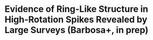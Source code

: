 # Evidence of Ring-Like Structure in High-Rotation Spikes Revealed by Large Surveys (Barbosa+, in prep)